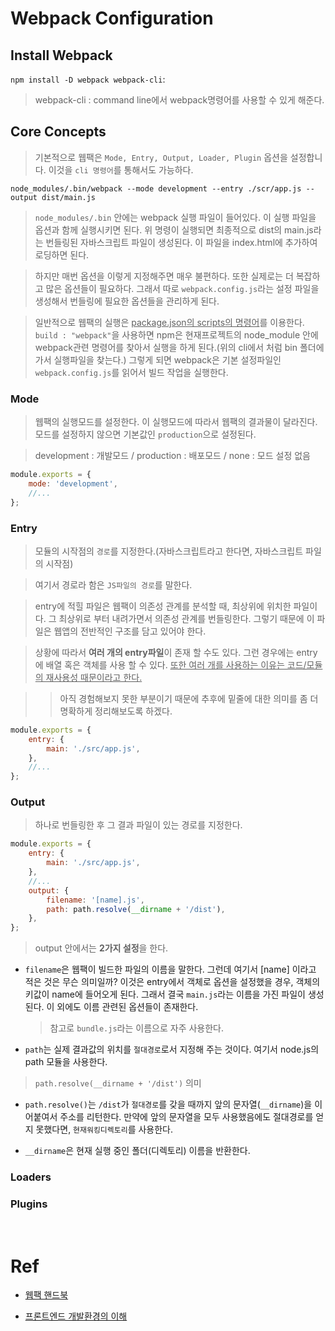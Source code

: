 # Webpack Configuration

## Install Webpack

`npm install -D webpack webpack-cli`:

> webpack-cli : command line에서 webpack명령어를 사용할 수 있게 해준다.

## Core Concepts

> 기본적으로 웹팩은 `Mode, Entry, Output, Loader, Plugin` 옵션을 설정합니다. 이것을 `cli 명령어`를 통해서도 가능하다.

`node_modules/.bin/webpack --mode development --entry ./scr/app.js --output dist/main.js`

> `node_modules/.bin` 안에는 webpack 실행 파일이 들어있다. 이 실행 파일을 옵션과 함께 실행시키면 된다. 위 명령이 실행되면 최종적으로 dist의 main.js라는 번들링된 자바스크립트 파일이 생성된다. 이 파일을 index.html에 추가하여 로딩하면 된다.

> 하지만 매번 옵션을 이렇게 지정해주면 매우 불편하다. 또한 실제로는 더 복잡하고 많은 옵션들이 필요하다. 그래서 따로 `webpack.config.js`라는 설정 파일을 생성해서 번들링에 필요한 옵션들을 관리하게 된다.

> 일반적으로 웹팩의 실행은 <u>package.json의 scripts의 명령어</u>를 이용한다. `build : "webpack"`을 사용하면 npm은 현재프로젝트의 node_module 안에 webpack관련 명령어를 찾아서 실행을 하게 된다.(위의 cli에서 처럼 bin 폴더에 가서 실행파일을 찾는다.) 그렇게 되면 webpack은 기본 설정파일인 `webpack.config.js`를 읽어서 빌드 작업을 실행한다.

### Mode

> 웹팩의 실행모드를 설정한다. 이 실행모드에 따라서 웹팩의 결과물이 달라진다. 모드를 설정하지 않으면 기본값인 `production`으로 설정된다.

> development : 개발모드 / production : 배포모드 / none : 모드 설정 없음

```javascript
module.exports = {
	mode: 'development',
	//...
};
```

### Entry

> 모듈의 시작점의 `경로`를 지정한다.(자바스크립트라고 한다면, 자바스크립트 파일의 시작점)

> 여기서 경로라 함은 `JS파일의 경로`를 말한다.

> entry에 적힐 파일은 웹팩이 의존성 관계를 분석할 때, 최상위에 위치한 파일이다. 그 최상위로 부터 내려가면서 의존성 관계를 번들링한다. 그렇기 때문에 이 파일은 웹앱의 전반적인 구조를 담고 있어야 한다.

> 상황에 따라서 **여러 개의 entry파일**이 존재 할 수도 있다. 그런 경우에는 entry에 배열 혹은 객체를 사용 할 수 있다. <u>또한 여러 개를 사용하는 이유는 코드/모듈의 재사용성 때문이라고 한다.</u>

> > 아직 경험해보지 못한 부분이기 때문에 추후에 밑줄에 대한 의미를 좀 더 명확하게 정리해보도록 하겠다.

```javascript
module.exports = {
	entry: {
		main: './src/app.js',
	},
	//...
};
```

### Output

> 하나로 번들링한 후 그 결과 파일이 있는 경로를 지정한다.

```javascript
module.exports = {
	entry: {
		main: './src/app.js',
	},
	//...
	output: {
		filename: '[name].js',
		path: path.resolve(__dirname + '/dist'),
	},
};
```

> output 안에서는 **2가지 설정**을 한다.

- `filename`은 웹팩이 빌드한 파일의 이름을 말한다. 그런데 여기서 [name] 이라고 적은 것은 무슨 의미일까? 이것은 entry에서 객체로 옵션을 설정했을 경우, 객체의 키값이 name에 들어오게 된다. 그래서 결국 `main.js`라는 이름을 가진 파일이 생성된다. 이 외에도 이름 관련된 옵션들이 존재한다.

  > 참고로 `bundle.js`라는 이름으로 자주 사용한다.

- `path`는 실제 결과값의 위치를 `절대경로`로서 지정해 주는 것이다. 여기서 node.js의 path 모듈을 사용한다.

> `path.resolve(__dirname + '/dist')` 의미

- `path.resolve()`는 `/dist`가 `절대경로`를 갖을 때까지 앞의 문자열(`__dirname`)을 이어붙여서 주소를 리턴한다. 만약에 앞의 문자열을 모두 사용했음에도 절대경로를 얻지 못했다면, `현재워킹디렉토리`를 사용한다.

- `__dirname`은 현재 실행 중인 폴더(디렉토리) 이름을 반환한다.

### Loaders

### Plugins

<br />

# Ref

- [웹팩 핸드북](https://joshua1988.github.io/webpack-guide/motivation/why-webpack.html#%EC%9B%B9%ED%8C%A9%EC%9D%98-%EB%93%B1%EC%9E%A5-%EB%B0%B0%EA%B2%BD)

- [프론트엔드 개발환경의 이해](https://jeonghwan-kim.github.io/series/2019/12/10/frontend-dev-env-webpack-basic.html)

